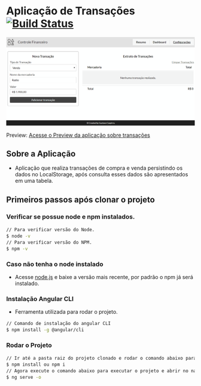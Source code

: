 # Aplicação de Transações [![Build Status](https://travis-ci.org/GustavoCaspirro/TransactionControl.svg?branch=master)](https://travis-ci.org/GustavoCaspirro/TransactionControl)

![N|Solid](src/assets/images/tela-transacoes.gif)

Preview: [Acesse o Preview da aplicação sobre transações](https://caspirro-transaction-control.web.app/)

## Sobre a Aplicação

- Aplicação que realiza transações de compra e venda persistindo os dados no LocalStorage, após consulta esses dados são apresentados em uma tabela.

## Primeiros passos após clonar o projeto

### Verificar se possue node e npm instalados.

```sh
// Para verificar versão do Node.
$ node -v
// Para verificar versão do NPM.
$ npm -v
```

### Caso não tenha o node instalado

- Acesse [node.js](https://nodejs.org/en/) e baixe a versão mais recente, por padrão o npm já será instalado.

### Instalação Angular CLI

- Ferramenta utilizada para rodar o projeto.

```sh
// Comando de instalação do angular CLI
$ npm install -g @angular/cli
```

### Rodar o Projeto

```sh
// Ir até a pasta raiz do projeto clonado e rodar o comando abaixo para instalar todas as dependências
$ npm install ou npm i
// Agora execute o comando abaixo para executar o projeto e abrir no navegador
$ ng serve -o
```
